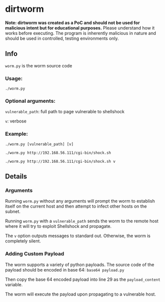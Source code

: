 # dirtworm

**Note: dirtworm was created as a PoC and should not be used for malicious intent but for educational purposes.** Please understand how it works before executing. The program is inherently malicious in nature and should be used in controlled, testing environments only.

## Info
`worm.py` is the worm source code

### Usage:
`./worm.py`

### Optional arguments:
`vulnerable_path`: full path to page vulnerable to shellshock

`v`: verbose

### Example:
`./worm.py [vulnerable_path] [v]`

`./worm.py http://192.168.56.111/cgi-bin/shock.sh`

`./worm.py http://192.168.56.111/cgi-bin/shock.sh v`

## Details
### Arguments
Running `worm.py` without any arguments will prompt the worm to establish itself on the current host and then attempt to infect other hosts on the subnet.

Running `worm.py` with a `vulnerable_path` sends the worm to the remote host where it will try to exploit Shellshock and propagate.

The `v` option outputs messages to standard out. Otherwise, the worm is completely silent.
### Adding Custom Payload
The worm supports a variety of python payloads. The source code of the payload should be encoded in base 64: `base64 payload.py`

Then copy the base 64 encoded payload into line 29 as the `payload_content` variable.

The worm will execute the payload upon propagating to a vulnerable host.
